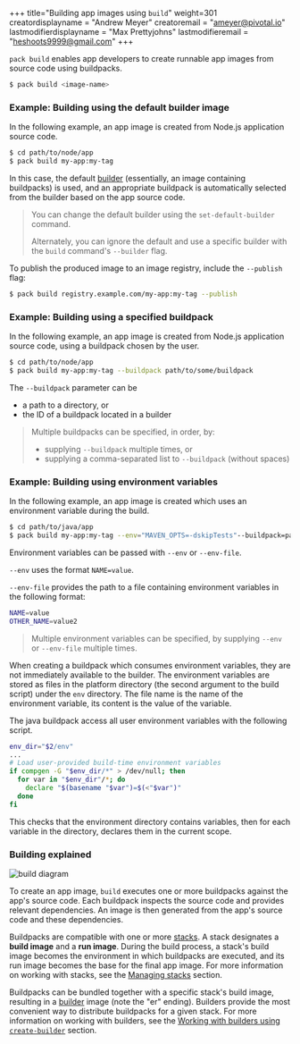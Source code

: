 +++
title="Building app images using `build`"
weight=301
creatordisplayname = "Andrew Meyer"
creatoremail = "ameyer@pivotal.io"
lastmodifierdisplayname = "Max Prettyjohns"
lastmodifieremail = "heshoots9999@gmail.com"
+++

`pack build` enables app developers to create runnable app images from source code using buildpacks.

```bash
$ pack build <image-name>
```

### Example: Building using the default builder image

In the following example, an app image is created from Node.js application source code.

```bash
$ cd path/to/node/app
$ pack build my-app:my-tag
```

In this case, the default [builder](/docs/using-pack/working-with-builders) (essentially, an image containing
buildpacks) is used, and an appropriate buildpack is automatically selected from the builder based on the app source code.

> You can change the default builder using the `set-default-builder` command.
>
> Alternately, you can ignore the default and use a specific builder with the `build` command's `--builder` flag.

To publish the produced image to an image registry, include the `--publish` flag:

```bash
$ pack build registry.example.com/my-app:my-tag --publish
```

### Example: Building using a specified buildpack

In the following example, an app image is created from Node.js application source code, using a buildpack chosen by the
user.

```bash
$ cd path/to/node/app
$ pack build my-app:my-tag --buildpack path/to/some/buildpack
```

The `--buildpack` parameter can be

- a path to a directory, or
- the ID of a buildpack located in a builder

> Multiple buildpacks can be specified, in order, by:
>
> - supplying `--buildpack` multiple times, or
> - supplying a comma-separated list to `--buildpack` (without spaces)

### Example: Building using environment variables

In the following example, an app image is created which uses an environment variable during the build.
```bash
$ cd path/to/java/app
$ pack build my-app:my-tag --env="MAVEN_OPTS=-dskipTests"--buildpack=path/to/java-buildpack
```

Environment variables can be passed with `--env` or `--env-file`.

`--env` uses the format `NAME=value`.

`--env-file` provides the path to a file containing environment variables in the following format:
```sh
NAME=value
OTHER_NAME=value2
```
> Multiple environment variables can be specified, by supplying `--env` or `--env-file` multiple times.

When creating a buildpack which consumes environment variables, they are not immediately available to the builder. The environment variables are stored as files in the platform directory (the second argument to the build script) under the `env` directory. The file name is the name of the environment variable, its content is the value of the variable.

The java buildpack access all user environment variables with the following script.

```bash
env_dir="$2/env"
...
# Load user-provided build-time environment variables
if compgen -G "$env_dir/*" > /dev/null; then
  for var in "$env_dir"/*; do
    declare "$(basename "$var")=$(<"$var")"
  done
fi
```

This checks that the environment directory contains variables, then for each variable in the directory, declares them in the current scope.

### Building explained

![build diagram](/docs/using-pack/build.svg)

To create an app image, `build` executes one or more buildpacks against the app's source code.
Each buildpack inspects the source code and provides relevant dependencies. An image is then generated
from the app's source code and these dependencies.

Buildpacks are compatible with one or more [stacks](/docs/using-pack/managing-stacks). A stack designates a **build image**
and a **run image**. During the build process, a stack's build image becomes the environment in which buildpacks are
executed, and its run image becomes the base for the final app image. For more information on working with stacks, see
the [Managing stacks](/docs/using-pack/managing-stacks) section.

Buildpacks can be bundled together with a specific stack's build image, resulting in a
[builder](/docs/using-pack/working-with-builders) image (note the "er" ending). Builders provide the most
convenient way to distribute buildpacks for a given stack. For more information on working with builders, see the
[Working with builders using `create-builder`](/docs/using-pack/working-with-builders) section.
